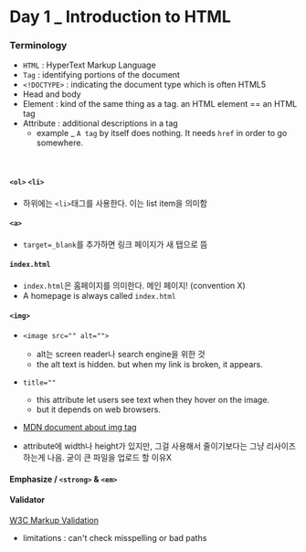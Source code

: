 # Day 1 _ Introduction to HTML

### Terminology

* `HTML` : HyperText Markup Language
* `Tag` : identifying portions of the document
* `<!DOCTYPE>` : indicating the document type which is often HTML5
* Head and body
* Element : kind of the same thing as a tag. an HTML element == an HTML tag
* Attribute : additional descriptions in a tag 
  * example _ `A tag` by itself does nothing. It needs `href` in order to go somewhere.

<br/>

#### `<ol>` `<li>`

* 하위에는 `<li>`태그를 사용한다. 이는 list item을 의미함

#### `<a>`

* `target=_blank`를 추가하면 링크 페이지가 새 탭으로 뜸

#### `index.html`

* `index.html`은 홈페이지를 의미한다. 메인 페이지! (convention X)
* A homepage is always called `index.html`

#### `<img>`

* `<image src="" alt="">`
  * alt는 screen reader나 search engine을 위한 것
  * the alt text is hidden. but when my link is broken, it appears.
* `title=""` 
  * this attribute let users see text when they hover on the image.
  * but it depends on web browsers.
* [MDN document about img tag](https://developer.mozilla.org/en-US/docs/Web/HTML/Element/img)

* attribute에 width나 height가 있지만, 그걸 사용해서 줄이기보다는 그냥 리사이즈하는게 나음. 굳이 큰 파일을 업로드 할 이유X



#### Emphasize / `<strong>` & `<em>`





#### Validator

[W3C Markup Validation](https://validator.w3.org/#validate_by_input)

* limitations : can't check misspelling or bad paths 